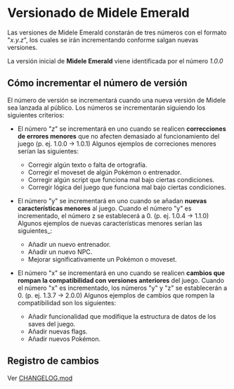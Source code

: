 # Versionado de Midele Emerald

Las versiones de Midele Emerald constarán de tres números con el formato "*x.y.z*", los cuales se irán incrementando conforme salgan nuevas versiones.

La versión inicial de **Midele Emerald** viene identificada por el número *1.0.0*

## Cómo incrementar el número de versión

El número de versión se incrementará cuando una nueva versión de Midele sea lanzada al público. Los números se incrementarán siguiendo los siguientes criterios:

- El número "*z*" se incrementará en uno cuando se realicen **correcciones de errores menores** que no afecten demasiado al funcionamiento del juego (p. ej. 1.0.0 -> 1.0.1) Algunos ejemplos de correciones menores serían las siguientes:
    - Corregir algún texto o falta de ortografía.
    - Corregir el moveset de algún Pokémon o entrenador.
    - Corregir algún script que funciona mal bajo ciertas condiciones.
    - Corregir lógica del juego que funciona mal bajo ciertas condiciones.

- El número "y" se incrementará en uno cuando se añadan **nuevas características menores** al juego. Cuando el número "y" es incrementado, el número z se establecerá a 0. (p. ej. 1.0.4 -> 1.1.0) Algunos ejemplos de nuevas características menores serían las siguientes_:
    - Añadir un nuevo entrenador.
    - Añadir un nuevo NPC.
    - Mejorar significativamente un Pokémon o moveset.

- El número "x" se incrementará en uno cuando se realicen **cambios que rompan la compatibilidad con versiones anteriores** del juego. Cuando el número "x" es incrementado, los números "y" y "z" se establecerán a 0. (p. ej. 1.3.7 -> 2.0.0) Algunos ejemplos de cambios que rompen la compatibilidad son los siguientes:
    - Añadir funcionalidad que modifique la estructura de datos de los saves del juego.
    - Añadir nuevas flags.
    - Añadir nuevos Pokémon.

## Registro de cambios

Ver [CHANGELOG.mod](CHANGELOG.md)
